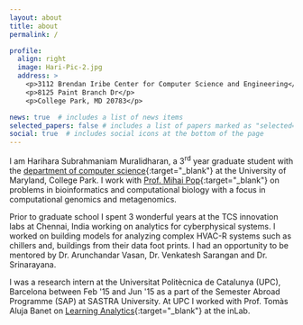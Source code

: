 ```yaml
---
layout: about
title: about
permalink: /

profile:
  align: right
  image: Hari-Pic-2.jpg
  address: >
    <p>3112 Brendan Iribe Center for Computer Science and Engineering</p>
    <p>8125 Paint Branch Dr</p>
    <p>College Park, MD 20783</p>

news: true  # includes a list of news items
selected_papers: false # includes a list of papers marked as "selected={true}"
social: true  # includes social icons at the bottom of the page
---
```


 I am Harihara Subrahmaniam Muralidharan, a 3<sup>rd</sup> year graduate student with the [department of computer science](https://cs.umd.edu){:target="_blank"} at the University of Maryland, College Park. I work with [Prof. Mihai Pop](https://pop-lab.org){:target="_blank"} on problems in bioinformatics and computational biology with a focus in computational genomics and metagenomics. 

 Prior to graduate school I spent 3 wonderful years at the TCS innovation labs at Chennai, India working on analytics for cyberphysical systems. I worked on building models for analyzing complex HVAC-R systems such as chillers and, buildings from their data foot prints. I had an opportunity to be mentored by Dr. Arunchandar Vasan, Dr. Venkatesh Sarangan and Dr. Srinarayana. 

I was a research intern at the Universitat Politècnica de Catalunya (UPC), Barcelona between Feb '15 and Jun '15 as a part of the Semester Abroad Programme (SAP) at SASTRA University. At UPC I worked with Prof. Tomàs Aluja Banet on [Learning Analytics](https://inlab.fib.upc.edu/en/pilares){:target="_blank"} at the inLab.